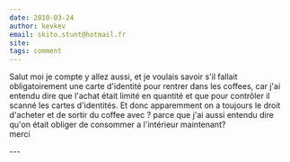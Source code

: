 ```yaml
---
date: 2010-03-24
author: kevkev
email: skito.stunt@hotmail.fr
site: 
tags: comment
---
```


<p>Salut moi je compte y allez aussi, et je voulais savoir s'il fallait obligatoirement une carte d'identité pour rentrer dans les coffees, car j'ai entendu dire que l'achat était limité en quantité et que pour contrôler il scanné les cartes d'identités. Et donc apparemment on a toujours le droit d'acheter et de sortir du coffee avec ? parce que j'ai aussi entendu dire qu'on était obliger de consommer a l'intérieur maintenant?<br />
merci</p>
---